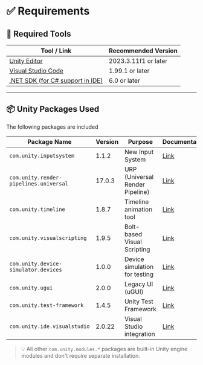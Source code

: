 # ✅ Requirements

## 🔧 Required Tools

| Tool / Link | Recommended Version |
|------|---------------------|
| [Unity Editor](https://unity.com/releases/editor) | 2023.3.11f1 or later |
| [Visual Studio Code](https://code.visualstudio.com/) | 1.99.1 or later |
| [.NET SDK (for C# support in IDE)](https://dotnet.microsoft.com/en-us/download) | 6.0 or later |

---

## 📦 Unity Packages Used

The following packages are included

| Package Name | Version | Purpose | Documentation |
|--------------|---------|---------|----------------|
| `com.unity.inputsystem` | 1.1.2 | New Input System | [Link](https://docs.unity3d.com/Packages/com.unity.inputsystem@1.1/manual/index.html) |
| `com.unity.render-pipelines.universal` | 17.0.3 | URP (Universal Render Pipeline) | [Link](https://docs.unity3d.com/Packages/com.unity.render-pipelines.universal@17.0/manual/index.html) |
| `com.unity.timeline` | 1.8.7 | Timeline animation tool | [Link](https://docs.unity3d.com/Packages/com.unity.timeline@1.8/manual/index.html) |
| `com.unity.visualscripting` | 1.9.5 | Bolt-based Visual Scripting | [Link](https://docs.unity3d.com/Packages/com.unity.visualscripting@1.9/manual/index.html) |
| `com.unity.device-simulator.devices` | 1.0.0 | Device simulation for testing | [Link](https://docs.unity3d.com/Packages/com.unity.device-simulator@1.0/manual/index.html) |
| `com.unity.ugui` | 2.0.0 | Legacy UI (uGUI) | [Link](https://docs.unity3d.com/Packages/com.unity.ugui@2.0/manual/index.html) |
| `com.unity.test-framework` | 1.4.5 | Unity Test Framework | [Link](https://docs.unity3d.com/Packages/com.unity.test-framework@1.4/manual/index.html) |
| `com.unity.ide.visualstudio` | 2.0.22 | Visual Studio integration | [Link](https://docs.unity3d.com/Manual/VisualStudioIntegration.html) |

> 💡 All other `com.unity.modules.*` packages are built-in Unity engine modules and don't require separate installation.